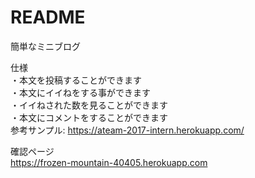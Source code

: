 # README

簡単なミニブログ

仕様  
・本文を投稿することができます  
・本文にイイねをする事ができます  
・イイねされた数を見ることができます  
・本文にコメントをすることができます  
参考サンプル: https://ateam-2017-intern.herokuapp.com/   

確認ページ  
https://frozen-mountain-40405.herokuapp.com

